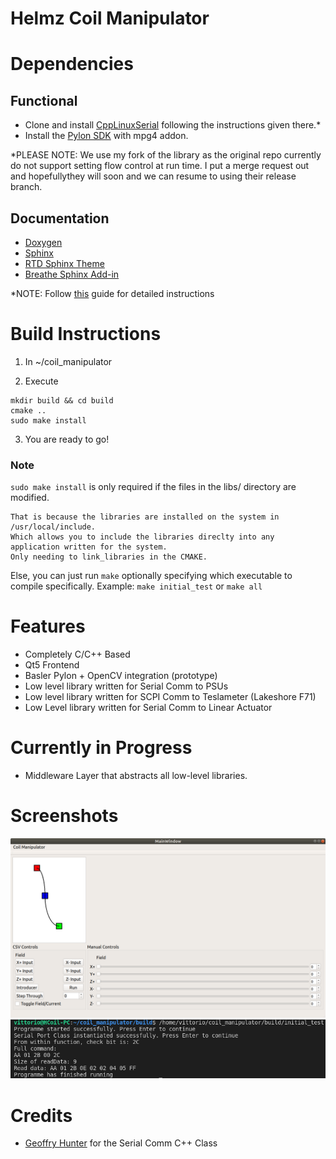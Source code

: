 # Helmz Coil Manipulator

# Dependencies

## Functional

* Clone and install [CppLinuxSerial](https://github.com/VFrancescon/CppLinuxSerial) following the instructions given there.*
* Install the [Pylon SDK](https://www.baslerweb.com/en/sales-support/downloads/software-downloads/) with mpg4 addon.

\*PLEASE NOTE:
We use my fork of the library as the original repo currently do not support setting flow control at run time.
I put a merge request out and hopefullythey will soon and we can resume to using their release branch.

## Documentation

* [Doxygen](https://www.doxygen.nl/download.html#srcbin)
* [Sphinx](https://www.sphinx-doc.org/en/master/usage/installation.html#linux)
* [RTD Sphinx Theme](https://sphinx-rtd-theme.readthedocs.io/en/stable/)
* [Breathe Sphinx Add-in](https://breathe.readthedocs.io/en/latest/)

\*NOTE: Follow [this](https://devblogs.microsoft.com/cppblog/clear-functional-c-documentation-with-sphinx-breathe-doxygen-cmake/) guide for detailed instructions

# Build Instructions

1. In ~/coil_manipulator

2. Execute


```
mkdir build && cd build
cmake ..
sudo make install
```
3. You are ready to go!

### Note

`sudo make install` is only required if the files in the libs/ directory are modified.

```
That is because the libraries are installed on the system in /usr/local/include. 
Which allows you to include the libraries direclty into any application written for the system. 
Only needing to link_libraries in the CMAKE.
```

Else, you can just run `make` optionally specifying which executable to compile specifically.
Example: `make initial_test` or `make all`

# Features
* Completely C/C++ Based
* Qt5 Frontend
* Basler Pylon + OpenCV integration (prototype)
* Low level library written for Serial Comm to PSUs
* Low level library written for SCPI Comm to Teslameter (Lakeshore F71)
* Low Level library written for Serial Comm to Linear Actuator

# Currently in Progress
* Middleware Layer that abstracts all low-level libraries.

# Screenshots
![GUI_Alpha3](images/frontend_alpha3.png)
![Serial_Comm](images/FirstSerialSuccess.png)
# Credits
* [Geoffry Hunter](https://github.com/gbmhunter/CppLinuxSerial) for the Serial Comm C++ Class
